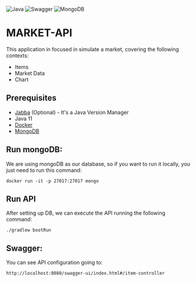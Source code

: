 ![Java](https://img.shields.io/badge/java-%23ED8B00.svg?style=for-the-badge&logo=openjdk&logoColor=white)
![Swagger](https://img.shields.io/badge/-Swagger-%23Clojure?style=for-the-badge&logo=swagger&logoColor=white)
![MongoDB](https://img.shields.io/badge/MongoDB-%234ea94b.svg?style=for-the-badge&logo=mongodb&logoColor=white)

# MARKET-API

This application in focused in simulate a market, covering the following contexts:

- Items
- Market Data
- Chart

## Prerequisites

- [Jabba](https://github.com/shyiko/jabba) (Optional) - It's a Java Version Manager
- Java 11
- [Docker](https://docs.docker.com/get-started/overview/)
- [MongoDB](https://www.mongodb.com/docs/manual/)

## Run mongoDB:

We are using mongoDB as our database, so if you want to run it locally, you just need to run this command:

`docker run -it -p 27017:27017 mongo`

## Run API

After setting up DB, we can execute the API running the following command:

`./gradlew bootRun`

## Swagger:

You can see API configuration going to:

`http://localhost:8080/swagger-ui/index.html#/item-controller`
